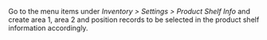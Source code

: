 Go to the menu items under *Inventory \> Settings \> Product Shelf Info*
and create area 1, area 2 and position records to be selected in the
product shelf information accordingly.
